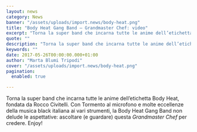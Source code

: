 ```yaml
---
layout: news
category: News
banner: "/assets/uploads/import.news/body-heat.png"
title: "Body Heat Gang Band – Grandmaster Chef: video"
excerpt: "Torna la super band che incarna tutte le anime dell’etichetta Body Heat, fondata da Rocco Civitelli. Con Tormento al microfono e molte eccellenze della musica black italiana ai vari strumenti, la Body Heat Gang Band non delude le aspettative: ascoltare (e guardare) questa Grandmaster Chef per credere. Enjoy!"
quote: ""
description: "Torna la super band che incarna tutte le anime dell’etichetta Body Heat, fondata da Rocco Civitelli. Con Tormento al microfono e molte eccellenze della musica black italiana ai vari strumenti, la Body Heat Gang Band non delude le aspettative: ascoltare (e guardare) questa Grandmaster Chef per credere. Enjoy!"
keywords: ""
date: 2017-05-26T00:00:00.000+01:00
author: "Marta Blumi Tripodi"
cover: "/assets/uploads/import.news/body-heat.png"
pagination:
  enabled: true

---
```


Torna la super band che incarna tutte le anime dell’etichetta Body Heat, fondata da Rocco Civitelli. Con Tormento al microfono e molte eccellenze della musica black italiana ai vari strumenti, la Body Heat Gang Band non delude le aspettative: ascoltare (e guardare) questa _Grandmaster Chef_ per credere. Enjoy!